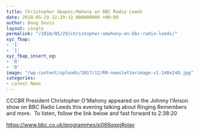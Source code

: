 ```yaml
---
title: Christopher O&apos;Mahony on BBC Radio Leeds
date: 2018-05-29 22:29:32.000000000 +00:00
author: Doug Davis
layout: single
permalink: "/2018/05/29/christopher-omahony-on-bbc-radio-leeds/"
xyz_fbap:
- '1'
- '1'
xyz_fbap_insert_og:
- '0'
- '0'
image: "/wp-content/uploads/2017/12/RR-newsletterimage-v1-240x240.jpg"
categories:
- Latest News
---
```

CCCBR President Christopher O&apos;Mahony appeared on the Johnny I&apos;Anson show on BBC Radio Leeds this evening talking about Ringing Remembers and more.  To listen, follow the link below and fast forward to 2:38:20

<a href="https://www.bbc.co.uk/programmes/p066qxpj#play" target="_blank" rel="noopener">https://www.bbc.co.uk/programmes/p066qxpj#play</a>
